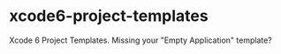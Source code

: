 xcode6-project-templates
========================

Xcode 6 Project Templates. Missing your "Empty Application" template?
